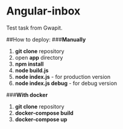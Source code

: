 # Angular-inbox
Test task from Gwapit.

##How to deploy:
###**Manually**
1. **git clone** repository
2. open **app** directory
3. **npm install**
4. **node build.js**
5. **node index.js** - for production version
6. **node index.js debug** - for debug version

###**With docker**
1. **git clone** repository
2. **docker-compose build**
3. **docker-compose up**
